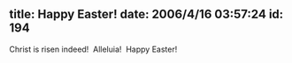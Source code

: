 title: Happy Easter!
date: 2006/4/16 03:57:24
id: 194
---
Christ is risen indeed!  Alleluia!  Happy Easter!